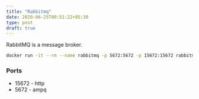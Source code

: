```yaml
---
title: "Rabbitmq"
date: 2020-06-25T00:51:22+05:30
type: post
draft: true
---
```


RabbitMQ is a message broker.

```bash
docker run -it --rm --name rabbitmq -p 5672:5672 -p 15672:15672 rabbitmq:3-management
```

### Ports

* 15672 - http
* 5672 - ampq
